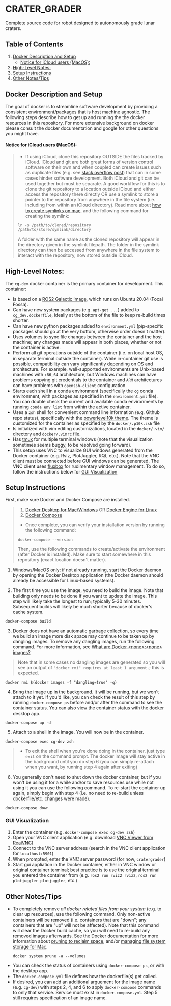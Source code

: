 # CRATER_GRADER
Complete source code for robot designed to autonomously grade lunar craters.


## Table of Contents
  1. [Docker Description and Setup](#docker-description-and-setup)
      - [Notice for iCloud users (MacOS):](#notice-for-icloud-users-macos)
  2. [High-Level Notes:](#high-level-notes)
  3. [Setup Instructions](#setup-instructions)
  4. [Other Notes/Tips](#other-notestips)

## Docker Description and Setup
The goal of docker is to streamline software development by providing a consistent environment/packages that is host machine agnostic. The following steps describe how to get up and running the the docker resources in this repository. For more extensive background on docker please consult the docker documentation and google for other questions you might have. 

#### Notice for iCloud users (MacOS):
> - If using iCloud, clone this repository OUTSIDE the files tracked by iCloud. iCloud and git are both great forms of version control software on their own and when coupled can create issues such as duplicate files (e.g. see [stack overflow post](https://stackoverflow.com/questions/59308049/icloud-drive-desktop-sync-vs-git-deleted-files-reappear-and-duplicates-with-n)) that can in some cases hinder software development. Both iCloud and git can be used together but must be separate. A good workflow for this is to clone the git repository to a location outside iCloud and either access the repository there directly OR use a symlink to store a pointer to the repository from anywhere in the file system (i.e. including from within an iCloud directory). Read more about [how to create symlinks on mac](https://www.switchingtomac.com/tutorials/osx/how-to-create-symlinks-on-your-mac/), and the following command for creating the symlink:
> ```
> ln -s /path/to/cloned/repository /path/to/store/symlink/directory
> ```
> A folder with the same name as the cloned repository will appear in the directory given in the symlink filepath. The folder in the symlink directory can then be accessed from anywhere in the file system to interact with the repository, now stored outside iCloud.

## High-Level Notes:
The `cg-dev` docker container is the primary container for development. This container:
- Is based on a [ROS2 Galactic image](https://hub.docker.com/_/ros), which runs on Ubuntu 20.04 (Focal Fossa).
- Can have new system packages (e.g. `apt-get ...`) added to `cg_dev.dockerfile`, ideally at the bottom of the file to keep re-build times shorter.
- Can have new python packages added to `environment.yml` (pip-specific packages should go at the very bottom, otherwise order doesn't matter).
- Uses volumes to sync file changes between the container and the host machine; any changes made will appear in both places, whether or not the container is active.
- Perform all git operations outside of the container (i.e. on local host OS, in separate terminal outside the container). While in-container git use is possible, compatibility can vary significantly depending on OS and architecture. For example, well-supported environments are Unix-based machines with `x86_64` architecture, but Windows machines can have problems copying git credentials to the container and `ARM` architectures can have problems with `openssh-client` configuration.
- Starts each shell in a conda environment (specifically the `cg` conda environment, with packages as specified in the `environment.yml` file). You can double check the current and available conda environments by running `conda env list` from within the active container.
- Uses a `zsh` shell for convenient command line information (e.g. Github repo status), specifically with the [powerlevel10k theme](https://github.com/romkatv/powerlevel10k). The theme is customized for the container as specified by the `docker/.p10k.zsh` file
- Is initialized with vim editing customizations, located in the `docker/.vim/` directory and `docker/.vimrc` file.
- Has [tmux](https://www.hamvocke.com/blog/a-quick-and-easy-guide-to-tmux/) for multiple terminal windows (note that the visualization sometimes seems buggy, to be resolved going forward).
- This setup uses VNC to visualize GUI windows generated from the Docker container (e.g. Rviz, PlotJuggler, RQt, etc.). Note that the VNC client must be connected before GUI windows can be generated. The VNC client uses [fluxbox](https://wiki.debian.org/FluxBox) for rudimentary window management. To do so, follow the instructions below for [GUI Visualization](#gui-visualization)
  
## Setup Instructions
First, make sure Docker and Docker Compose are installed.
> 1. [Docker Desktop for Mac/Windows](https://docs.docker.com/desktop/) OR [Docker Engine for Linux](https://docs.docker.com/engine/install/#server)
> 2. [Docker Compose](https://docs.docker.com/compose/install/)
> - Once complete, you can verify your installation version by running the following command:
>  ```
>  docker-compose --version
>  ```
> Then, use the following commands to create/activate the environment (after Docker is installed). Make sure to start somewhere in this repository (exact location doesn't matter).

1. Windows/MacOS only: if not already running, start the Docker daemon by opening the Docker Desktop application (the Docker daemon should already be accessible for Linux-based systems).

2. The first time you use the image, you need to build the image. Note that building only needs to be done if you want to update the image. This step will likely take the longest to run; typically 5-30 minutes. Subsequent builds will likely be much shorter because of docker's cache system.
  ```
  docker-compose build
  ```

3. Docker does not have an automatic garbage collection, so every time we build an image more disk space may continue to be taken up by dangling images. To remove any dangling images, run the following command. For more information, see [What are Docker \<none\>:\<none\> images?](https://projectatomic.io/blog/2015/07/what-are-docker-none-none-images/)
  > Note that in some cases no dangling images are generated so you will see an output of `"docker rmi" requires at least 1 argument.`; this is expected.
  ```
  docker rmi $(docker images -f "dangling=true" -q)
  ```

4. Bring the image up in the background. It will be running, but we won't attach to it yet. If you'd like, you can check the result of this step by running `docker-compose ps` before and/or after the command to see the container status. You can also view the container status with the docker desktop app.
  ```
  docker-compose up -d
  ```

5. Attach to a shell in the image. You will now be in the container.
  ```
  docker-compose exec cg-dev zsh
  ```
> - To exit the shell when you're done doing in the container, just type `exit` on the command prompt. The docker image will stay active in the background until you do step 6 (you can simply re-attach when you want, by running step 4 again after exiting)

6. You generally don't need to shut down the docker container, but if you won't be using it for a while and/or to save resources use while not using it you can use the following command. To re-start the container up again, simply begin with step 4 (i.e. no need to re-build unless dockerfile/etc. changes were made).
  ```
  docker-compose down
  ```

### GUI Visualization
  1) Enter the container (e.g. `docker-compose exec cg-dev zsh`)
  2) Open your VNC client application (e.g. download [VNC Viewer from RealVNC](https://www.realvnc.com/en/connect/download/viewer/))
  3) Connect to the VNC server address (search in the VNC client application for `localhost:5901`)
  4) When prompted, enter the VNC server password (for now, `cratergrader`)
  5) Start gui appliation in the Docker container, either in VNC window or original container terminal; best practice is to use the original terminal you entered the container from (e.g. `ros2 run rviz2 rviz2`, `ros2 run plotjuggler plotjuggler`, etc.)


## Other Notes/Tips
- To completely remove _all docker related files from your system_ (e.g. to clear up resources), use the following command. Only non-active containers will be removed (i.e. containers that are "down"; any containers that are "up" will not be affected). Note that this command will clear the Docker build cache, so you will need to re-build any removed images afterwards. See the Docker documentation for more information about [pruning to reclaim space](https://docs.docker.com/config/pruning/), and/or [managing file system storage for Mac](https://docs.docker.com/desktop/mac/space/).
  ```
  docker system prune -a --volumes
  ```
- You can check the status of containers using `docker-compose ps`, or with the desktop app.
- The `docker-compose.yml` file defines how the dockerfile(s) get called.
- If desired, you can add an additional arguement for the image name (e.g. `cg-dev`) with steps 2, 4, and 6 to apply `docker-compose` commands to only that service. Service must exist in `docker-compose.yml`. Step 5 still requires specification of an image name.
